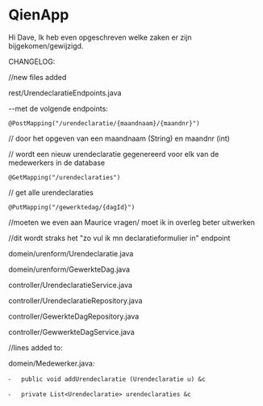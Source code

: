 # QienApp

Hi Dave,
Ik heb even opgeschreven welke zaken er zijn bijgekomen/gewijzigd.

CHANGELOG:

//new files added

rest/UrendeclaratieEndpoints.java

--met de volgende endpoints:

	@PostMapping("/urendeclaratie/{maandnaam}/{maandnr}")   
	
  // door het opgeven van een maandnaam (String) en maandnr (int)
  
  //  wordt een nieuw urendeclaratie gegenereerd voor elk van de medewerkers in de database
  
	@GetMapping("/urendeclaraties")
	
  // get alle urendeclaraties
  
	@PutMapping("/gewerktedag/{dagId}")
	
  //moeten we even aan Maurice vragen/ moet ik in overleg beter uitwerken
  
  //dit wordt straks het "zo vul ik mn declaratieformulier in" endpoint

domein/urenform/Urendeclaratie.java

domein/urenform/GewerkteDag.java

controller/UrendeclaratieService.java

controller/UrendeclaratieRepository.java

controller/GewerkteDagRepository.java

controller/GewwerkteDagService.java

//lines added to:

domein/Medewerker.java:

	⁃	public void addUrendeclaratie (Urendeclaratie u) &c
	
	⁃	private List<Urendeclaratie> urendeclaraties &c
	
